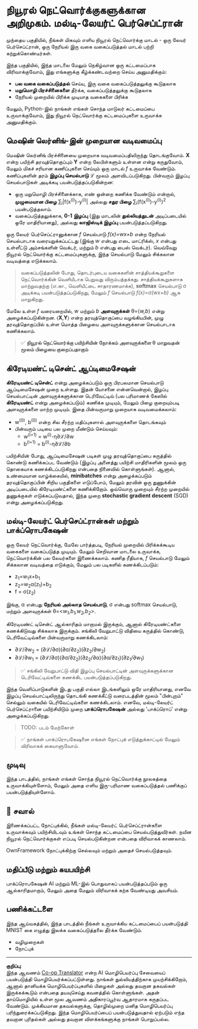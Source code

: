 <!--
CO_OP_TRANSLATOR_METADATA:
{
  "original_hash": "df98b2c59f87d8543135301e87969f70",
  "translation_date": "2025-10-11T11:16:58+00:00",
  "source_file": "15-rag-and-vector-databases/data/own_framework.md",
  "language_code": "ta"
}
-->
# நியூரல் நெட்வொர்க்குகளுக்கான அறிமுகம். மல்டி-லேயர்ட் பெர்செப்ட்ரான்

முந்தைய பகுதியில், நீங்கள் மிகவும் எளிய நியூரல் நெட்வொர்க்கு மாடல் - ஒரு லேயர் பெர்செப்ட்ரான், ஒரு நேரியல் இரு வகை வகைப்படுத்தல் மாடல் பற்றி கற்றுக்கொண்டீர்கள்.

இந்த பகுதியில், இந்த மாடலை மேலும் நெகிழ்வான ஒரு கட்டமைப்பாக விரிவாக்குவோம், இது எங்களுக்கு கீழ்க்கண்டவற்றை செய்ய அனுமதிக்கும்:

* **பல வகை வகைப்படுத்தல்** செய்ய, இரு வகை வகைப்படுத்தலுக்கு கூடுதலாக
* **மறுமொழி பிரச்சினைகளை** தீர்க்க, வகைப்படுத்தலுக்கு கூடுதலாக
* நேரியல் முறையில் பிரிக்க முடியாத வகைகளை பிரிக்க

மேலும், Python-இல் நாங்கள் எங்கள் சொந்த மாடுலர் கட்டமைப்பை உருவாக்குவோம், இது நியூரல் நெட்வொர்க்கு கட்டமைப்புகளை உருவாக்க அனுமதிக்கும்.

## மெஷின் லெர்னிங்-இன் முறையான வடிவமைப்பு

மெஷின் லெர்னிங் பிரச்சினையை முறையாக வடிவமைப்பதிலிருந்து தொடங்குவோம். **X** என்ற பயிற்சி தரவுத்தொகுப்பும் **Y** என்ற லேபிள்களும் உள்ளன என்று கருதுவோம், மேலும் மிகச் சரியான கணிப்புகளை செய்யும் ஒரு மாடல் *f* உருவாக்க வேண்டும். கணிப்புகளின் தரம் **இழப்பு செயல்பாடு** &lagran; மூலம் அளவிடப்படுகிறது. பின்வரும் இழப்பு செயல்பாடுகள் அடிக்கடி பயன்படுத்தப்படுகின்றன:

* ஒரு மறுமொழி பிரச்சினைக்காக, எண் ஒன்றை கணிக்க வேண்டும் என்றால், **முழுமையான பிழை** &sum;<sub>i</sub>|f(x<sup>(i)</sup>)-y<sup>(i)</sup>| அல்லது **சதுர பிழை** &sum;<sub>i</sub>(f(x<sup>(i)</sup>)-y<sup>(i)</sup>)<sup>2</sup> பயன்படுத்தலாம்.
* வகைப்படுத்தலுக்காக, **0-1 இழப்பு** (இது மாடலின் **துல்லியத்துடன்** அடிப்படையில் ஒரே மாதிரியானது), அல்லது **லாஜிஸ்டிக் இழப்பு** பயன்படுத்தப்படுகிறது.

ஒரு லேயர் பெர்செப்ட்ரானுக்கான *f* செயல்பாடு *f(x)=wx+b* என்ற நேரியல் செயல்பாடாக வரையறுக்கப்பட்டது (இங்கு *w* என்பது எடை மாட்ரிக்ஸ், *x* என்பது உள்ளீட்டு அம்சங்களின் வெக்டர், மற்றும் *b* என்பது பைஸ் வெக்டர்). வெவ்வேறு நியூரல் நெட்வொர்க்கு கட்டமைப்புகளுக்கு, இந்த செயல்பாடு மேலும் சிக்கலான வடிவத்தை எடுக்கலாம்.

> வகைப்படுத்தலின் போது, தொடர்புடைய வகைகளின் சாத்தியக்கூறுகளை நெட்வொர்க்கின் வெளியீடாக பெறுவது விரும்பத்தக்கது. சாத்தியக்கூறுகளாக மாற்றுவதற்கு (எ.கா., வெளியீட்டை சாதாரணமாக்க), **softmax** செயல்பாடு &sigma; அடிக்கடி பயன்படுத்தப்படுகிறது, மேலும் *f* செயல்பாடு *f(x)=&sigma;(wx+b)* ஆக மாறுகிறது.

மேலே உள்ள *f* வரையறையில், *w* மற்றும் *b* **அளவுருக்கள்** &theta;=⟨*w,b*⟩ என்று அழைக்கப்படுகின்றன. ⟨**X**,**Y**⟩ என்ற தரவுத்தொகுப்பை வழங்கியபின், முழு தரவுத்தொகுப்பில் உள்ள மொத்த பிழையை அளவுருக்களுக்கான செயல்பாடாக கணிக்கலாம்.

> ✅ **நியூரல் நெட்வொர்க்கு பயிற்சியின் நோக்கம் அளவுருக்களை &theta; மாறுவதன் மூலம் பிழையை குறைப்பதாகும்**

## கிரேடியண்ட் டிசென்ட் ஆப்டிமைசேஷன்

**கிரேடியண்ட் டிசென்ட்** என்று அழைக்கப்படும் ஒரு பிரபலமான செயல்பாடு ஆப்டிமைசேஷன் முறை உள்ளது. இதன் யோசனை என்னவென்றால், இழப்பு செயல்பாட்டின் அளவுருக்களுக்கான டெரிவேட்டிவ் (பல பரிமாணக் கேஸில் **கிரேடியண்ட்** என்று அழைக்கப்படும்) கணிக்க முடியும், மேலும் பிழை குறையும்படி அளவுருக்களை மாற்ற முடியும். இதை பின்வருமாறு முறையாக வடிவமைக்கலாம்:

* w<sup>(0)</sup>, b<sup>(0)</sup> என்ற சில சீரற்ற மதிப்புகளால் அளவுருக்களை தொடங்கவும்
* பின்வரும் படியை பல முறை மீண்டும் செய்யவும்:
    - w<sup>(i+1)</sup> = w<sup>(i)</sup>-&eta;&part;&lagran;/&part;w
    - b<sup>(i+1)</sup> = b<sup>(i)</sup>-&eta;&part;&lagran;/&part;b

பயிற்சியின் போது, ஆப்டிமைசேஷன் படிகள் முழு தரவுத்தொகுப்பை கருத்தில் கொண்டு கணிக்கப்பட வேண்டும் (இழப்பு அனைத்து பயிற்சி மாதிரிகளின் மூலம் ஒரு தொகையாக கணக்கிடப்படுகிறது என்பதை நினைவில் கொள்ளுங்கள்). ஆனால், உண்மையான வாழ்க்கையில், **minibatches** என்று அழைக்கப்படும் தரவுத்தொகுப்பின் சிறிய பகுதிகளை எடுப்போம், மேலும் தரவின் ஒரு துணுக்கின் அடிப்படையில் கிரேடியண்ட்களை கணிக்கிறோம். ஒவ்வொரு முறையும் சீரற்ற முறையில் துணுக்குகள் எடுக்கப்படுவதால், இந்த முறை **stochastic gradient descent** (SGD) என்று அழைக்கப்படுகிறது.

## மல்டி-லேயர்ட் பெர்செப்ட்ரான்கள் மற்றும் பாக்ப்ரொபகேஷன்

ஒரு லேயர் நெட்வொர்க்கு, மேலே பார்த்தபடி, நேரியல் முறையில் பிரிக்கக்கூடிய வகைகளை வகைப்படுத்த முடியும். மேலும் செறிவான மாடலை உருவாக்க, நெட்வொர்க்கின் பல லேயர்களை இணைக்கலாம். கணித ரீதியாக, *f* செயல்பாடு மேலும் சிக்கலான வடிவத்தை எடுக்கும், மேலும் பல படிகளில் கணக்கிடப்படும்:
* z<sub>1</sub>=w<sub>1</sub>x+b<sub>1</sub>
* z<sub>2</sub>=w<sub>2</sub>&alpha;(z<sub>1</sub>)+b<sub>2</sub>
* f = &sigma;(z<sub>2</sub>)

இங்கு, &alpha; என்பது **நேரியல் அல்லாத செயல்பாடு**, &sigma; என்பது softmax செயல்பாடு, மற்றும் அளவுருக்கள் &theta;=<*w<sub>1</sub>,b<sub>1</sub>,w<sub>2</sub>,b<sub>2</sub>*>.

கிரேடியண்ட் டிசென்ட் ஆல்காரிதம் மாறாமல் இருக்கும், ஆனால் கிரேடியண்ட்களை கணக்கிடுவது சிக்கலாக இருக்கும். சங்கிலி வேறுபாட்டு விதியை கருத்தில் கொண்டு, டெரிவேட்டிவ்களை பின்வருமாறு கணக்கிடலாம்:

* &part;&lagran;/&part;w<sub>2</sub> = (&part;&lagran;/&part;&sigma;)(&part;&sigma;/&part;z<sub>2</sub>)(&part;z<sub>2</sub>/&part;w<sub>2</sub>)
* &part;&lagran;/&part;w<sub>1</sub> = (&part;&lagran;/&part;&sigma;)(&part;&sigma;/&part;z<sub>2</sub>)(&part;z<sub>2</sub>/&part;&alpha;)(&part;&alpha;/&part;z<sub>1</sub>)(&part;z<sub>1</sub>/&part;w<sub>1</sub>)

> ✅ சங்கிலி வேறுபாட்டு விதி இழப்பு செயல்பாட்டின் அளவுருக்களுக்கான டெரிவேட்டிவ்களை கணக்கிட பயன்படுத்தப்படுகிறது.

இந்த வெளிப்பாடுகளின் இடது பகுதி எல்லா இடங்களிலும் ஒரே மாதிரியானது, எனவே இழப்பு செயல்பாட்டிலிருந்து தொடங்கி கணக்கீட்டு வரைபடத்தின் மூலம் "பின்புறம்" செல்லும் வகையில் டெரிவேட்டிவ்களை கணக்கிடலாம். எனவே, மல்டி-லேயர்ட் பெர்செப்ட்ரானை பயிற்சியிடும் முறை **பாக்ப்ரொபகேஷன்** அல்லது 'பாக்ப்ரொப்' என்று அழைக்கப்படுகிறது.

> TODO: படம் மேற்கோள்

> ✅ நாங்கள் பாக்ப்ரொபகேஷனை எங்கள் நோட்புக் எடுத்துக்காட்டில் மேலும் விரிவாகக் கையாளுவோம்.

## முடிவு

இந்த பாடத்தில், நாங்கள் எங்கள் சொந்த நியூரல் நெட்வொர்க்கு நூலகத்தை உருவாக்கியுள்ளோம், மேலும் அதை எளிய இரு-பரிமாண வகைப்படுத்தல் பணிக்குப் பயன்படுத்தியுள்ளோம்.

## 🚀 சவால்

இணைக்கப்பட்ட நோட்புக்கில், நீங்கள் மல்டி-லேயர்ட் பெர்செப்ட்ரான்களை உருவாக்கவும் பயிற்சியிடவும் உங்கள் சொந்த கட்டமைப்பை செயல்படுத்துவீர்கள். நவீன நியூரல் நெட்வொர்க்குகள் எப்படி செயல்படுகின்றன என்பதை விரிவாகக் காணலாம்.

OwnFramework நோட்புக்கிற்கு செல்லவும் மற்றும் அதைச் செயல்படுத்தவும்.

## மதிப்பீடு மற்றும் சுயபயிற்சி

பாக்ப்ரொபகேஷன் AI மற்றும் ML-இல் பொதுவாகப் பயன்படுத்தப்படும் ஒரு ஆல்காரிதமாகும், மேலும் அதை மேலும் விரிவாகக் கற்க வேண்டியது அவசியம்.

## பணிக்கட்டளை

இந்த ஆய்வகத்தில், இந்த பாடத்தில் நீங்கள் உருவாக்கிய கட்டமைப்பைப் பயன்படுத்தி MNIST கை எழுத்து இலக்க வகைப்படுத்தலை தீர்க்க வேண்டும்.

* வழிமுறைகள்
* நோட்புக்

---

**குறிப்பு**:  
இந்த ஆவணம் [Co-op Translator](https://github.com/Azure/co-op-translator) என்ற AI மொழிபெயர்ப்பு சேவையைப் பயன்படுத்தி மொழிபெயர்க்கப்பட்டுள்ளது. நாங்கள் துல்லியத்திற்காக முயற்சிக்கிறோம், ஆனால் தானியக்க மொழிபெயர்ப்புகளில் பிழைகள் அல்லது தவறான தகவல்கள் இருக்கக்கூடும் என்பதை தயவுசெய்து கவனத்தில் கொள்ளுங்கள். அதன் தாய்மொழியில் உள்ள மூல ஆவணம் அதிகாரப்பூர்வ ஆதாரமாக கருதப்பட வேண்டும். முக்கியமான தகவல்களுக்கு, தொழில்முறை மனித மொழிபெயர்ப்பு பரிந்துரைக்கப்படுகிறது. இந்த மொழிபெயர்ப்பைப் பயன்படுத்துவதால் ஏற்படும் எந்த தவறான புரிதல்கள் அல்லது தவறான விளக்கங்களுக்கு நாங்கள் பொறுப்பல்ல.